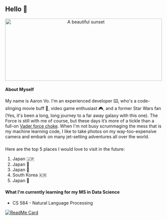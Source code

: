 ## Hello :wave:

<div style="text-align: center;">
    <img src="https://i.imgur.com/hI5puNp.jpeg" alt="A beautiful sunset" style="width: 100%; height: 200px; object-fit: cover;" />
</div>  

#### About Myself
My name is Aaron Vo. I'm an experienced developer :keyboard:, who's a code-slinging movie buff :movie_camera:, video game  enthusiast :video_game:, and a former Star Wars fan (Yes, it's been a long, long journey to a far away galaxy with this one). The Force is still with me of course, but these days it’s more of a tickle than a full-on [Vader force choke](https://www.youtube.com/watch?v=6p4T7_XI7WM). When I'm not busy scrummaging the mess that is my machine learning code, I like to take photos on my way-too-expensive camera and embark on many jet-setting adventures all over the world. 
###

Here are the top 5 places I would love to visit in the future: 
1. Japan :jp:
2. Japan :mount_fuji:
3. Japan :japanese_castle:
4. South Korea :kr:
5. Japan :japan:

#### What I'm currently learning for my MS in Data Science
- CS 584 - Natural Language Processing

[![ReadMe Card](https://github-readme-stats.vercel.app/api/pin/?username=vodewey12&repo=CS-584-Natural-Language-Processing)](https://github.com/vodewey12/CS-584-Natural-Language-Processing)
